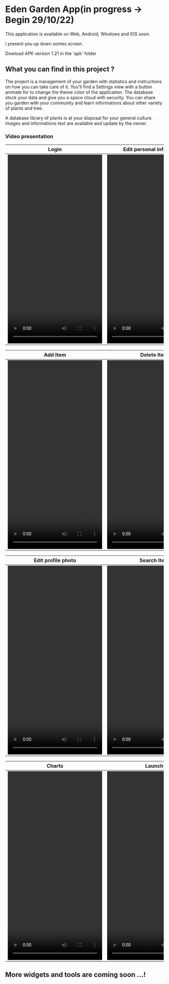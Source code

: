 # Eden Garden App(in progress -> Begin 29/10/22)

This application is available on Web, Android, Windows and IOS soon.

I present you up down somes screen.

Dowload APK version 1.21 in the 'apk' folder


## What you can find in this project ?
The project is a management of your garden with statistics and instructions on how you can take care of it.
You'll find a Settings view with a button animate for to change the theme color of the application.
The database stock your data and give you a space cloud with security. You can share you garden with your
community and learn informations about other variety of plants and tree.

A database library of plants is at your disposal for your general culture. Images and informations text are
available and update by the owner.

### Video presentation

Login                      |  Edit personal information|         
:-------------------------:|:-------------------------:|
<video src="https://user-images.githubusercontent.com/35902416/201211569-596f1870-c9d1-46dd-8cb3-26412e39dc5f.mp4"  width="300" height="600">  | <video src="https://user-images.githubusercontent.com/35902416/201211994-ea07cbee-ef8a-47f4-88ff-f93a49de5792.mp4"  width="300" height="600">


Add Item                   |  Delete Item              |         
:-------------------------:|:-------------------------:|
<video src="https://user-images.githubusercontent.com/35902416/201214463-dd0bfe98-e198-4129-b35f-612a19a60031.mp4"  width="300" height="600">  | <video src="https://user-images.githubusercontent.com/35902416/201213978-1c33b182-51a3-4b22-b54f-00b2504a27dc.mp4"  width="300" height="600">


Edit profile photo         |  Search Item              |         
:-------------------------:|:-------------------------:|
<video src="https://user-images.githubusercontent.com/35902416/201212890-f525ef10-0786-4032-bfc9-60d40687067e.mp4"  width="300" height="600">  | <video src="https://user-images.githubusercontent.com/35902416/199762540-8fbea75a-3d42-44c6-a68a-7aa14bd0bec7.mp4"  width="300" height="600">

Charts                     |  Launch                   |         
:-------------------------:|:-------------------------:|
<video src="https://user-images.githubusercontent.com/35902416/200173679-e1b24856-db21-484f-96ee-31859e4d8cc0.mp4"  width="300" height="600">  |  <video src="https://user-images.githubusercontent.com/35902416/200174011-d8b6250a-6058-4a35-b89a-26546ea5fd77.mp4"  width="300" height="600">




## More widgets and tools are coming soon ...!
